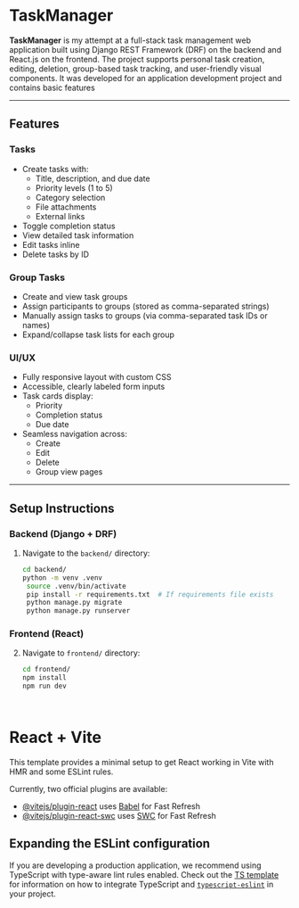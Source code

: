 # TaskManager

**TaskManager** is my attempt at a full-stack task management web application built using Django REST Framework (DRF) on the backend and React.js on the frontend. The project supports personal task creation, editing, deletion, group-based task tracking, and user-friendly visual components. It was developed for an application development project and contains basic features

---

## Features

### Tasks

- Create tasks with:
  - Title, description, and due date
  - Priority levels (1 to 5)
  - Category selection
  - File attachments
  - External links
- Toggle completion status
- View detailed task information
- Edit tasks inline
- Delete tasks by ID

### Group Tasks

- Create and view task groups
- Assign participants to groups (stored as comma-separated strings)
- Manually assign tasks to groups (via comma-separated task IDs or names)
- Expand/collapse task lists for each group

### UI/UX

- Fully responsive layout with custom CSS
- Accessible, clearly labeled form inputs
- Task cards display:
  - Priority
  - Completion status
  - Due date
- Seamless navigation across:
  - Create
  - Edit
  - Delete
  - Group view pages

---

##  Setup Instructions

### Backend (Django + DRF)

1. Navigate to the `backend/` directory:
   ```bash
   cd backend/
   python -m venv .venv
    source .venv/bin/activate
    pip install -r requirements.txt  # If requirements file exists
    python manage.py migrate
    python manage.py runserver

### Frontend (React)
2. Navigate to `frontend/` directory:
    ```bash
    cd frontend/
    npm install
    npm run dev




# React + Vite

This template provides a minimal setup to get React working in Vite with HMR and some ESLint rules.

Currently, two official plugins are available:

- [@vitejs/plugin-react](https://github.com/vitejs/vite-plugin-react/blob/main/packages/plugin-react) uses [Babel](https://babeljs.io/) for Fast Refresh
- [@vitejs/plugin-react-swc](https://github.com/vitejs/vite-plugin-react/blob/main/packages/plugin-react-swc) uses [SWC](https://swc.rs/) for Fast Refresh

## Expanding the ESLint configuration

If you are developing a production application, we recommend using TypeScript with type-aware lint rules enabled. Check out the [TS template](https://github.com/vitejs/vite/tree/main/packages/create-vite/template-react-ts) for information on how to integrate TypeScript and [`typescript-eslint`](https://typescript-eslint.io) in your project.
